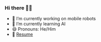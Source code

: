 ### Hi there 👋🤖

- 🔭 I’m currently working on mobile robots
- 🌱 I’m currently learning AI
- 😄 Pronouns: He/Him
- :page_with_curl: [Resume](https://drive.google.com/file/d/1Tw3dv6-e-57Ld2IJd7qIRWwS96vTzJLe/view?usp=sharing)

<!--
**TuanMinhNguyen15/TuanMinhNguyen15** is a ✨ _special_ ✨ repository because its `README.md` (this file) appears on your GitHub profile.

Here are some ideas to get you started:

- 🔭 I’m currently working on ...
- 🌱 I’m currently learning ...
- 👯 I’m looking to collaborate on ...
- 🤔 I’m looking for help with ...
- 💬 Ask me about ...
- 📫 How to reach me: ...
- 😄 Pronouns: ...
- ⚡ Fun fact: ...
-->
